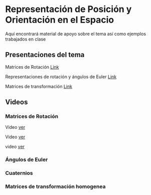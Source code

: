 # Representación de Posición y Orientación en el Espacio

Aquí encontrará material de apoyo sobre el tema así como ejemplos trabajados en clase

## Presentaciones del tema

Matrices de Rotación [Link](../Presentaciones%20-%20Alexandra%20Velasco/1%20Cinematica_%20matrices%20de%20rotacion.pptx)

Representaciones de rotación y ángulos de Euler [Link](../Presentaciones%20-%20Alexandra%20Velasco/2%20Representacion%20de%20rotaciones%20-composicio%CC%81n%20y%20angulos%20de%20euler.pptx)

Matrices de transformación [Link](../Presentaciones%20-%20Alexandra%20Velasco/3%20Cinematica%20matrices%20de%20transformacion.pptx)

## Videos

### Matrices de Rotación
Video [ver](https://www.youtube.com/watch?v=LZqt05XENdY&t=131s)

Video [ver](https://www.youtube.com/watch?v=stYoZVRsfuE)

video [ver](https://www.youtube.com/watch?v=uLl_egj9F2M)

### Ángulos de Euler

### Cuaternios

### Matrices de transformación homogenea